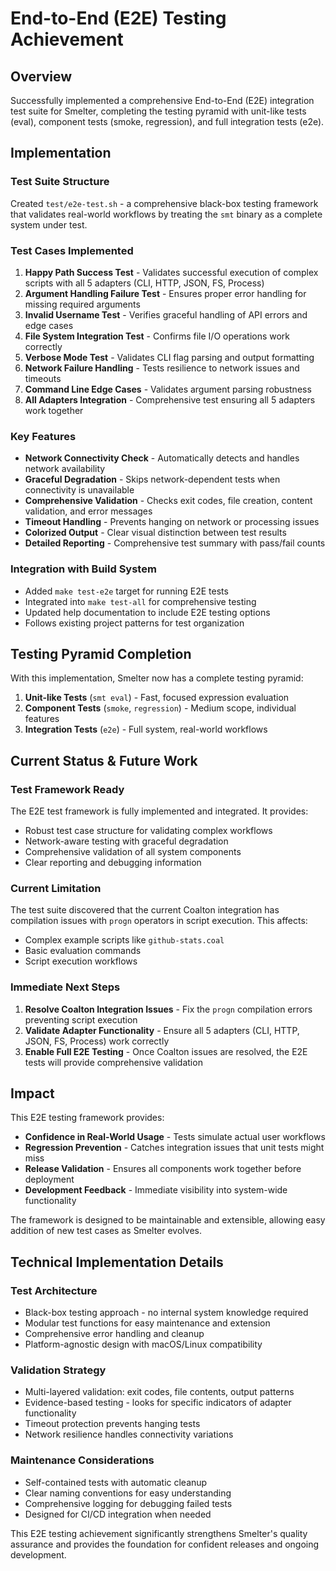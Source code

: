 # End-to-End (E2E) Testing Achievement

## Overview

Successfully implemented a comprehensive End-to-End (E2E) integration test suite for Smelter, completing the testing pyramid with unit-like tests (eval), component tests (smoke, regression), and full integration tests (e2e).

## Implementation

### Test Suite Structure

Created `test/e2e-test.sh` - a comprehensive black-box testing framework that validates real-world workflows by treating the `smt` binary as a complete system under test.

### Test Cases Implemented

1. **Happy Path Success Test** - Validates successful execution of complex scripts with all 5 adapters (CLI, HTTP, JSON, FS, Process)
2. **Argument Handling Failure Test** - Ensures proper error handling for missing required arguments
3. **Invalid Username Test** - Verifies graceful handling of API errors and edge cases
4. **File System Integration Test** - Confirms file I/O operations work correctly
5. **Verbose Mode Test** - Validates CLI flag parsing and output formatting
6. **Network Failure Handling** - Tests resilience to network issues and timeouts
7. **Command Line Edge Cases** - Validates argument parsing robustness
8. **All Adapters Integration** - Comprehensive test ensuring all 5 adapters work together

### Key Features

- **Network Connectivity Check** - Automatically detects and handles network availability
- **Graceful Degradation** - Skips network-dependent tests when connectivity is unavailable
- **Comprehensive Validation** - Checks exit codes, file creation, content validation, and error messages
- **Timeout Handling** - Prevents hanging on network or processing issues
- **Colorized Output** - Clear visual distinction between test results
- **Detailed Reporting** - Comprehensive test summary with pass/fail counts

### Integration with Build System

- Added `make test-e2e` target for running E2E tests
- Integrated into `make test-all` for comprehensive testing
- Updated help documentation to include E2E testing options
- Follows existing project patterns for test organization

## Testing Pyramid Completion

With this implementation, Smelter now has a complete testing pyramid:

1. **Unit-like Tests** (`smt eval`) - Fast, focused expression evaluation
2. **Component Tests** (`smoke`, `regression`) - Medium scope, individual features
3. **Integration Tests** (`e2e`) - Full system, real-world workflows

## Current Status & Future Work

### Test Framework Ready

The E2E test framework is fully implemented and integrated. It provides:
- Robust test case structure for validating complex workflows
- Network-aware testing with graceful degradation
- Comprehensive validation of all system components
- Clear reporting and debugging information

### Current Limitation

The test suite discovered that the current Coalton integration has compilation issues with `progn` operators in script execution. This affects:
- Complex example scripts like `github-stats.coal`
- Basic evaluation commands
- Script execution workflows

### Immediate Next Steps

1. **Resolve Coalton Integration Issues** - Fix the `progn` compilation errors preventing script execution
2. **Validate Adapter Functionality** - Ensure all 5 adapters (CLI, HTTP, JSON, FS, Process) work correctly
3. **Enable Full E2E Testing** - Once Coalton issues are resolved, the E2E tests will provide comprehensive validation

## Impact

This E2E testing framework provides:
- **Confidence in Real-World Usage** - Tests simulate actual user workflows
- **Regression Prevention** - Catches integration issues that unit tests might miss
- **Release Validation** - Ensures all components work together before deployment
- **Development Feedback** - Immediate visibility into system-wide functionality

The framework is designed to be maintainable and extensible, allowing easy addition of new test cases as Smelter evolves.

## Technical Implementation Details

### Test Architecture
- Black-box testing approach - no internal system knowledge required
- Modular test functions for easy maintenance and extension
- Comprehensive error handling and cleanup
- Platform-agnostic design with macOS/Linux compatibility

### Validation Strategy
- Multi-layered validation: exit codes, file contents, output patterns
- Evidence-based testing - looks for specific indicators of adapter functionality
- Timeout protection prevents hanging tests
- Network resilience handles connectivity variations

### Maintenance Considerations
- Self-contained tests with automatic cleanup
- Clear naming conventions for easy understanding
- Comprehensive logging for debugging failed tests
- Designed for CI/CD integration when needed

This E2E testing achievement significantly strengthens Smelter's quality assurance and provides the foundation for confident releases and ongoing development.
